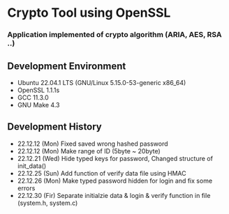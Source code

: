 # Crypto Tool using OpenSSL
### Application implemented of crypto algorithm (ARIA, AES, RSA ..)
## Development Environment
* Ubuntu 22.04.1 LTS (GNU/Linux 5.15.0-53-generic x86_64)
* OpenSSL 1.1.1s
* GCC 11.3.0
* GNU Make 4.3
## Development History
* 22.12.12 (Mon) Fixed saved wrong hashed password
* 22.12.12 (Mon) Make range of ID (5byte ~ 20byte)
* 22.12.21 (Wed) Hide typed keys for password, Changed structure of init_data()
* 22.12.25 (Sun) Add function of verify data file using HMAC
* 22.12.26 (Mon) Make typed password hidden for login and fix some errors
* 22.12.30 (Fir) Separate initialzie data & login & verify function in file (system.h, system.c)
